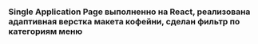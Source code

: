 ### Single Application Page выполненно на React, реализована адаптивная верстка макета кофейни, сделан фильтр по категориям меню
